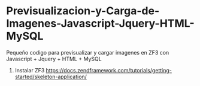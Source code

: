 # Previsualizacion-y-Carga-de-Imagenes-Javascript-Jquery-HTML-MySQL
Pequeño codigo para previsualizar y cargar imagenes en ZF3 con Javascript + Jquery + HTML + MySQL


1. Instalar ZF3
https://docs.zendframework.com/tutorials/getting-started/skeleton-application/
